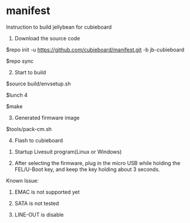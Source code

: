 manifest
========

Instruction to build jellybean for cubieboard

1. Download the source code 

  $repo init -u https://github.com/cubieboard/manifest.git -b jb-cubieboard
  
  $repo sync

2. Start to build

  $source build/envsetup.sh
  
  $lunch 4
  
  $make

3. Generated firmware image

  $tools/pack-cm.sh

4. Flash to cubieboard

  1) Startup Livesuit program(Linux or Windows)

  2) After selecting the firmware, plug in the micro USB while holding the FEL/U-Boot key,
     and keep the key holding about 3 seconds.

Known Issue:

1. EMAC is not supported yet

2. SATA is not tested

3. LINE-OUT is disable




